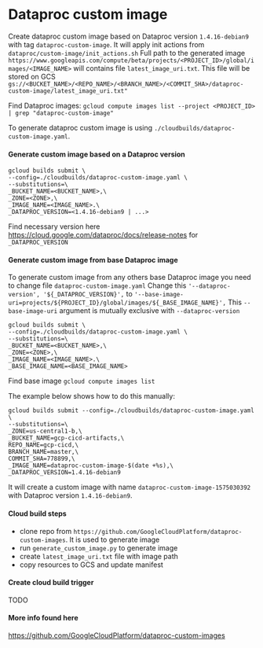 # Dataproc custom image
Create dataproc custom image based on Dataproc version `1.4.16-debian9` with tag `dataproc-custom-image`.
It will apply init actions from `dataproc/custom-image/init_actions.sh`
Full path to the generated image `https://www.googleapis.com/compute/beta/projects/<PROJECT_ID>/global/images/<IMAGE_NAME>` will contains file `latest_image_uri.txt`. 
This file will be stored on GCS `gs://<BUCKET_NAME>/<REPO_NAME>/<BRANCH_NAME>/<COMMIT_SHA>/dataproc-custom-image/latest_image_uri.txt"` 

Find Dataproc images:
`gcloud compute images list --project <PROJECT_ID> | grep "dataproc-custom-image"`

To generate dataproc custom image is using `./cloudbuilds/dataproc-custom-image.yaml`.

#### Generate custom image based on a Dataproc version
```
gcloud builds submit \
--config=./cloudbuilds/dataproc-custom-image.yaml \
--substitutions=\
_BUCKET_NAME=<BUCKET_NAME>,\
_ZONE=<ZONE>,\
_IMAGE_NAME=<IMAGE_NAME>.\
_DATAPROC_VERSION=<1.4.16-debian9 | ...>
```
Find necessary version here https://cloud.google.com/dataproc/docs/release-notes for `_DATAPROC_VERSION`

#### Generate custom image from base Dataproc image
To generate custom image from any others base Dataproc image you need to change file `dataproc-custom-image.yaml`
Change this `'--dataproc-version', '${_DATAPROC_VERSION}',` to `'--base-image-uri=projects/${PROJECT_ID}/global/images/${_BASE_IMAGE_NAME}',`
This `--base-image-uri` argument is mutually exclusive with `--dataproc-version` 
```
gcloud builds submit \
--config=./cloudbuilds/dataproc-custom-image.yaml \
--substitutions=\
_BUCKET_NAME=<BUCKET_NAME>,\
_ZONE=<ZONE>,\
_IMAGE_NAME=<IMAGE_NAME>.\
_BASE_IMAGE_NAME=<BASE_IMAGE_NAME>
```
Find base image `gcloud compute images list`

The example below shows how to do this manually:
```
gcloud builds submit --config=./cloudbuilds/dataproc-custom-image.yaml \
--substitutions=\
_ZONE=us-central1-b,\
_BUCKET_NAME=gcp-cicd-artifacts,\
REPO_NAME=gcp-cicd,\
BRANCH_NAME=master,\
COMMIT_SHA=778899,\
_IMAGE_NAME=dataproc-custom-image-$(date +%s),\
_DATAPROC_VERSION=1.4.16-debian9
```

It will create a custom image with name `dataproc-custom-image-1575030392` with Dataproc version `1.4.16-debian9`.

#### Cloud build steps
- clone repo from `https://github.com/GoogleCloudPlatform/dataproc-custom-images`. It is used to generate image
- run `generate_custom_image.py` to generate image
- create `latest_image_uri.txt` file with image path
- copy resources to GCS and update manifest

#### Create cloud build trigger
TODO

#### More info found here 
https://github.com/GoogleCloudPlatform/dataproc-custom-images